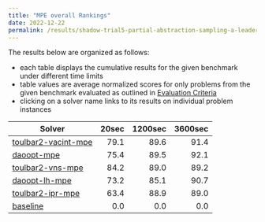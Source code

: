 ```yaml
---
title: "MPE overall Rankings"
date: 2022-12-22
permalink: /results/shadow-trial5-partial-abstraction-sampling-a-leader-board-2022-12-22/benchmark-rankings/MPE-overall-rankings
---
```




The results below are organized as follows:
- each table displays the cumulative results for the given benchmark under different time limits
- table values are average normalized scores for only problems from the given benchmark evaluated as outlined in [Evaluation Criteria](https://uaicompetition.github.io/uci-2022/results/evaluation-criteria/)
- clicking on a solver name links to its results on individual problem instances


|                                Solver                                 | 20sec | 1200sec | 3600sec |
| --------------------------------------------------------------------- | ----: | ------: | ------: |
| [toulbar2-vacint-mpe](../solver-scores/toulbar2-vacint-mpe-scores.md) |  79.1 |    89.6 |    91.4 |
| [daoopt-mpe](../solver-scores/daoopt-mpe-scores.md)                   |  75.4 |    89.5 |    92.1 |
| [toulbar2-vns-mpe](../solver-scores/toulbar2-vns-mpe-scores.md)       |  84.2 |    89.0 |    89.2 |
| [daoopt-lh-mpe](../solver-scores/daoopt-lh-mpe-scores.md)             |  73.2 |    85.1 |    90.7 |
| [toulbar2-ipr-mpe](../solver-scores/toulbar2-ipr-mpe-scores.md)       |  63.4 |    88.9 |    89.0 |
| [baseline](../solver-scores/baseline-scores.md)                       |   0.0 |     0.0 |     0.0 |


